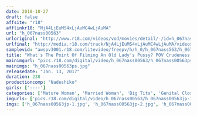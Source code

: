 ```yaml
---
date: 2018-10-27
draft: false
affsite: "r18"
afflinkr18: "NjA4LjEuMS4xLjAuMC4wLjAuMA"
url: "h_067nass00563"
urloriginal: "http://www.r18.com/videos/vod/movies/detail/-/id=h_067nass00563"
urlfinal: "http://media.r18.com/track/NjA4LjEuMS4xLjAuMC4wLjAuMA/videos/vod/movies/detail/-/id=h_067nass00563"
samplevid: "awspv3001.r18.com/litevideo/freepv/h/h_0/h_067nass563/h_067nass563_dmb_w.mp4"
title: "What's The Point Of Filming An Old Lady's Pussy? POV Crudeness With Fifty And Forty Somethings! An Up Close And Private 4 Hours"
mainimgurl: "pics.r18.com/digital/video/h_067nass00563/h_067nass00563ps.jpg"
mainimgs: "h_067nass00563ps.jpg"
releasedate: "Jan. 13, 2017"
duration: 238
productioncomp: "Nadeshiko"
girls: ['----']
categories: ['Mature Woman', 'Married Woman', 'Big Tits', 'Genital Close-Up', 'Gonzo', 'Compilation', 'Over 4 Hours']
imgurls: ['pics.r18.com/digital/video/h_067nass00563/h_067nass00563jp-1.jpg', 'pics.r18.com/digital/video/h_067nass00563/h_067nass00563jp-2.jpg', 'pics.r18.com/digital/video/h_067nass00563/h_067nass00563jp-3.jpg', 'pics.r18.com/digital/video/h_067nass00563/h_067nass00563jp-4.jpg', 'pics.r18.com/digital/video/h_067nass00563/h_067nass00563jp-5.jpg', 'pics.r18.com/digital/video/h_067nass00563/h_067nass00563jp-6.jpg', 'pics.r18.com/digital/video/h_067nass00563/h_067nass00563jp-7.jpg', 'pics.r18.com/digital/video/h_067nass00563/h_067nass00563jp-8.jpg', 'pics.r18.com/digital/video/h_067nass00563/h_067nass00563jp-9.jpg', 'pics.r18.com/digital/video/h_067nass00563/h_067nass00563jp-10.jpg', 'pics.r18.com/digital/video/h_067nass00563/h_067nass00563jp-11.jpg', 'pics.r18.com/digital/video/h_067nass00563/h_067nass00563jp-12.jpg', 'pics.r18.com/digital/video/h_067nass00563/h_067nass00563jp-13.jpg', 'pics.r18.com/digital/video/h_067nass00563/h_067nass00563jp-14.jpg', 'pics.r18.com/digital/video/h_067nass00563/h_067nass00563jp-15.jpg', 'pics.r18.com/digital/video/h_067nass00563/h_067nass00563jp-16.jpg', 'pics.r18.com/digital/video/h_067nass00563/h_067nass00563jp-17.jpg', 'pics.r18.com/digital/video/h_067nass00563/h_067nass00563jp-18.jpg', 'pics.r18.com/digital/video/h_067nass00563/h_067nass00563jp-19.jpg', 'pics.r18.com/digital/video/h_067nass00563/h_067nass00563jp-20.jpg']
imgs: ['h_067nass00563jp-1.jpg', 'h_067nass00563jp-2.jpg', 'h_067nass00563jp-3.jpg', 'h_067nass00563jp-4.jpg', 'h_067nass00563jp-5.jpg', 'h_067nass00563jp-6.jpg', 'h_067nass00563jp-7.jpg', 'h_067nass00563jp-8.jpg', 'h_067nass00563jp-9.jpg', 'h_067nass00563jp-10.jpg', 'h_067nass00563jp-11.jpg', 'h_067nass00563jp-12.jpg', 'h_067nass00563jp-13.jpg', 'h_067nass00563jp-14.jpg', 'h_067nass00563jp-15.jpg', 'h_067nass00563jp-16.jpg', 'h_067nass00563jp-17.jpg', 'h_067nass00563jp-18.jpg', 'h_067nass00563jp-19.jpg', 'h_067nass00563jp-20.jpg']
---
```

